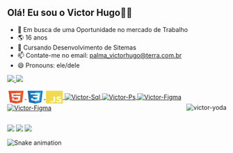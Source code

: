 ## Olá! Eu sou o Victor Hugo👋🏻

- 🔭 Em busca de uma Oportunidade no mercado de Trabalho
- 🌎 16 anos
- 🌱 Cursando Desenvolvimento de Sitemas 
- 📫 Contate-me no email: palma_victorhugo@terra.com.br
- 😄 Pronouns: ele/dele

<div>
  <a href="https://github.com/VictorHugoPalma/">
  <img height="180em" src="https://github-readme-stats.vercel.app/api?username=VictorHugoPalma&show_icons=true&theme=tokyonight&include_all_commits=true&count_private=true"/>
  <img height="180em" src="https://github-readme-stats.vercel.app/api/top-langs/?username=VictorHugoPalma&layout=compact&langs_count=7&theme=tokyonight"/>
</div>
  
<div style="display: inline_block"><br>
  <img align="center" alt="Victor-HTML" height="30" width="40" src="https://raw.githubusercontent.com/devicons/devicon/master/icons/html5/html5-original.svg">
  <img align="center" alt="Victor-CSS" height="30" width="40" src="https://raw.githubusercontent.com/devicons/devicon/master/icons/css3/css3-original.svg">
  <img align="center" alt="Victor-Js" height="30" width="40" src="https://raw.githubusercontent.com/devicons/devicon/master/icons/javascript/javascript-plain.svg">
  <img align="center" alt="Victor-Sql" height="30" width="40" src="https://cdn.jsdelivr.net/gh/devicons/devicon/icons/mysql/mysql-plain.svg">
  <img align="center" alt="Victor-Ps" height="30" width="40" src="https://cdn.jsdelivr.net/gh/devicons/devicon/icons/photoshop/photoshop-line.svg" />
  <img align="center" alt="Victor-Figma" height="30" width="40" src="https://cdn.jsdelivr.net/gh/devicons/devicon/icons/figma/figma-original.svg" />
  <img align="center" alt="Victor-Figma" height="30" width="40" src="https://cdn.jsdelivr.net/gh/devicons/devicon@v2.15.1/devicon.min.css" />
          
  <img align="right" alt="victor-yoda" height="150" src="https://c.tenor.com/lnzb_NOYs1cAAAAC/baby-yoda.gif">

</div>
  
  ##
  
  <div>
  <a href="https://www.instagram.com/_victor.palma_/" target="_blank"><img src="https://img.shields.io/badge/-Instagram-%23E4405F?style=for-the-badge&logo=instagram&logoColor=white" target="_blank"></a>
  <a href = "mailto:contatorafaballerini@gmail.com"><img src="https://img.shields.io/badge/Gmail-D14836?style=for-the-badge&logo=gmail&logoColor=white" target="_blank"></a>
  <a href="https://www.linkedin.com/in/victor-hugo-candido-garcia-palma-a10403211/" target="_blank"><img src="https://img.shields.io/badge/-LinkedIn-%230077B5?style=for-the-badge&logo=linkedin&logoColor=white" target="_blank"></a> 
        
    
   ![Snake animation](https://github.com/VictorHugoPalma/VictorHugoPalma/blob/output/github-contribution-grid-snake.svg)
  </div>
